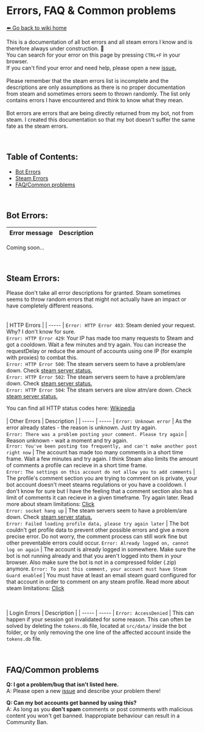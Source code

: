 # Errors, FAQ & Common problems
[⬅️ Go back to wiki home](./#readme)

This is a documentation of all bot errors and all steam errors I know and is therefore always under construction. 🚧  
You can search for your error on this page by pressing `CTRL+F` in your browser.  
If you can't find your error and need help, please open a new [issue.](https://github.com/3urobeat/steam-comment-service-bot/issues/new/choose)  
<br />
Please remember that the steam errors list is incomplete and the descriptions are only assumptions as there is no proper documentation from steam and sometimes errors seem to thrown randomly. The list only contains errors I have encountered and think to know what they mean.  
<br />
Bot errors are errors that are being directly returned from my bot, not from steam. I created this documentation so that my bot doesn't suffer the same fate as the steam errors.

&nbsp;

## Table of Contents:
- [Bot Errors](#bot-errors)
- [Steam Errors](#steam-errors)
- [FAQ/Common problems](#faqcommon-problems)

&nbsp;

## Bot Errors:
| Error message | Description |
| ---- | ---- |

Coming soon...
  
&nbsp;

## Steam Errors:
Please don't take all error descriptions for granted. Steam sometimes seems to throw random errors that might not actually have an impact or have completely different reasons.  
<br /><br />
| HTTP Errors |
| ----- |
`Error: HTTP Error 403`: Steam denied your request. Why? I don't know for sure.  
`Error: HTTP Error 429`: Your IP has made too many requests to Steam and got a cooldown. Wait a few minutes and try again. You can increase the requestDelay or reduce the amount of accounts using one IP (for example with proxies) to combat this.  
`Error: HTTP Error 500`: The steam servers seem to have a problem/are down. Check [steam server status.](https://steamstat.us)  
`Error: HTTP Error 502`: The steam servers seem to have a problem/are down. Check [steam server status.](https://steamstat.us)  
`Error: HTTP Error 504`: The steam servers are slow atm/are down. Check [steam server status.](https://steamstat.us)  
  
You can find all HTTP status codes here: [Wikipedia](https://en.wikipedia.org/wiki/List_of_HTTP_status_codes)
<br /><br />
| Other Errors | Description |
| ----- | ----- |
`Error: Unknown error` | As the error already states - the reason is unknown. Just try again.  
`Error: There was a problem posting your comment. Please try again` | Reason unknown - wait a moment and try again.  
`Error: You've been posting too frequently, and can't make another post right now` | The account has made too many comments in a short time frame. Wait a few minutes and try again. I think Steam also limits the amount of comments a profile can recieve in a short time frame.  
`Error: The settings on this account do not allow you to add comments` | The profile's comment section you are trying to comment on is private, your bot account doesn't meet steams regulations or you have a cooldown. I don't know for sure but I have the feeling that a comment section also has a limit of comments it can recieve in a given timeframe. Try again later. Read more about steam limitations: [Click](https://github.com/3urobeat/steam-comment-service-bot#steam-limitations)  
`Error: socket hang up` | The steam servers seem to have a problem/are down. Check [steam server status.](https://steamstat.us)  
`Error: Failed loading profile data, please try again later` | The bot couldn't get profile data to prevent other possible errors and give a more precise error. Do not worry, the comment process can still work fine but other preventable errors could occur.
`Error: Already logged on, cannot log on again` | The account is already logged in somewhere. Make sure the bot is not running already and that you aren't logged into them in your browser. Also make sure the bot is not in a compressed folder (.zip) anymore.
`Error: To post this comment, your account must have Steam Guard enabled` | You must have at least an email steam guard configured for that account in order to comment on any steam profile. Read more about steam limitations: [Click](https://github.com/3urobeat/steam-comment-service-bot#steam-limitations)  

<br /><br />
| Login Errors | Description |
| ----- | ----- |
`Error: AccessDenied` | This can happen if your session got invalidated for some reason. This can often be solved by deleting the `tokens.db` file, located at `src/data/` inside the bot folder, or by only removing the one line of the affected account inside the `tokens.db` file.  

&nbsp;

## FAQ/Common problems  

**Q: I got a problem/bug that isn't listed here.**  
A: Please open a new [issue](https://github.com/3urobeat/steam-comment-service-bot/issues/new/choose) and describe your problem there!  

**Q: Can my bot accounts get banned by using this?**  
A: As long as you **don't spam** comments or post comments with malicious content you won't get banned. Inappropiate behaviour can result in a Community Ban.  